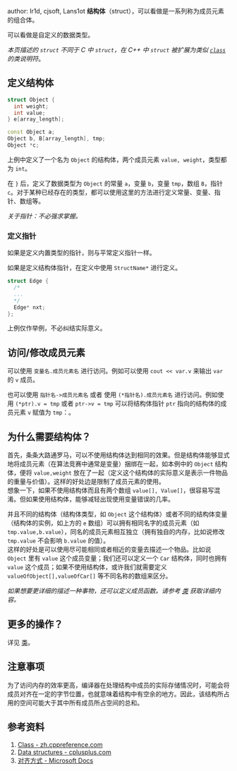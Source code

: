 author: Ir1d, cjsoft, Lans1ot
**结构体**（struct），可以看做是一系列称为成员元素的组合体。

可以看做是自定义的数据类型。

*本页描述的 `struct` 不同于 C 中 `struct`，在 C++ 中 `struct` 被扩展为类似 [`class`](./class.md) 的类说明符*。

## 定义结构体

```cpp
struct Object {
  int weight;
  int value;
} e[array_length];

const Object a;
Object b, B[array_length], tmp;
Object *c;
```

上例中定义了一个名为 `Object` 的结构体，两个成员元素 `value, weight`，类型都为 `int`。

在 `}` 后，定义了数据类型为 `Object` 的常量 `a`，变量 `b`，变量 `tmp`，数组 `B`，指针 `c`。对于某种已经存在的类型，都可以使用这里的方法进行定义常量、变量、指针、数组等。

*关于指针：不必强求掌握。*

### 定义指针

如果是定义内置类型的指针，则与平常定义指针一样。

如果是定义结构体指针，在定义中使用 `StructName*` 进行定义。

```cpp
struct Edge {
  /*
  ...
  */
  Edge* nxt;
};
```

上例仅作举例，不必纠结实际意义。

## 访问/修改成员元素

可以使用 `变量名.成员元素名` 进行访问。例如可以使用 `cout << var.v` 来输出 `var` 的 `v` 成员。

也可以使用 `指针名->成员元素名` 或者 使用 `(*指针名).成员元素名` 进行访问。例如使用 `(*ptr).v = tmp` 或者 `ptr->v = tmp` 可以将结构体指针 `ptr` 指向的结构体的成员元素 `v` 赋值为 `tmp`：。

## 为什么需要结构体？

首先，条条大路通罗马，可以不使用结构体达到相同的效果。但是结构体能够显式地将成员元素（在算法竞赛中通常是变量）捆绑在一起，如本例中的 `Object` 结构体，便将 `value,weight` 放在了一起（定义这个结构体的实际意义是表示一件物品的重量与价值）。这样的好处边是限制了成员元素的使用。  
想象一下，如果不使用结构体而且有两个数组 `value[], Value[]`，很容易写混淆。但如果使用结构体，能够减轻出现使用变量错误的几率。

并且不同的结构体（结构体类型，如 `Object` 这个结构体）或者不同的结构体变量（结构体的实例，如上方的 `e` 数组）可以拥有相同名字的成员元素（如 `tmp.value,b.value`），同名的成员元素相互独立（拥有独自的内存，比如说修改 `tmp.value` 不会影响 `b.value` 的值）。  
这样的好处是可以使用尽可能相同或者相近的变量去描述一个物品。比如说 `Object` 里有 `value` 这个成员变量；我们还可以定义一个 `Car` 结构体，同时也拥有 `value` 这个成员；如果不使用结构体，或许我们就需要定义 `valueOfObject[],valueOfCar[]` 等不同名称的数组来区分。

*如果想要更详细的描述一种事物，还可以定义成员函数。请参考 [类](./class.md) 获取详细内容。*

## 更多的操作？

详见 [类](./class.md)。

## 注意事项

为了访问内存的效率更高，编译器在处理结构中成员的实际存储情况时，可能会将成员对齐在一定的字节位置，也就意味着结构中有空余的地方。因此，该结构所占用的空间可能大于其中所有成员所占空间的总和。

## 参考资料

1.  [Class - zh.cppreference.com](https://zh.cppreference.com/w/cpp/language/class)
2.  [Data structures - cplusplus.com](http://www.cplusplus.com/doc/tutorial/structures/)
3.  [对齐方式 - Microsoft Docs](https://docs.microsoft.com/zh-cn/cpp/cpp/alignment-cpp-declarations)
